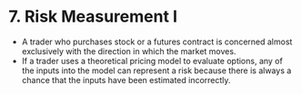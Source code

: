 # 7. Risk Measurement I

- A trader who purchases stock or a futures contract is concerned almost exclusively with the direction in which the market moves.
- If a trader uses a theoretical pricing model to evaluate options, any of the inputs into the model can represent a risk because there is always a chance that the inputs have been estimated incorrectly.
